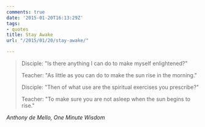 ```yaml
---
comments: true
date: '2015-01-20T16:13:29Z'
tags:
- quotes
title: Stay Awake
url: "/2015/01/20/stay-awake/"

---
```

<blockquote class="big">

<p>Disciple: "Is there anything I can do to make myself enlightened?"</p>

<p>Teacher: "As little as you can do to make the sun rise in the morning."</p>

<p>Disciple: "Then of what use are the spiritual exercises you prescribe?"</p>

<p>Teacher: "To make sure you are not asleep when the sun begins to rise."</p>
</blockquote>

<cite class="big">Anthony de Mello, *One Minute Wisdom*</cite>


